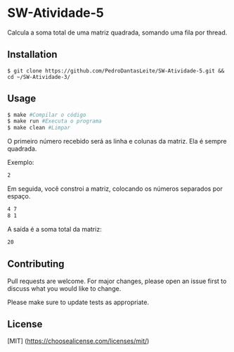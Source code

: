 # SW-Atividade-5
Calcula a soma total de uma matriz quadrada, somando uma fila por thread.

## Installation
```
$ git clone https://github.com/PedroDantasLeite/SW-Atividade-5.git && cd ~/SW-Atividade-3/
```

## Usage
```bash
$ make #Compilar o código
$ make run #Executa o programa
$ make clean #Limpar
```

O primeiro número recebido será as linha e colunas da matriz. Ela é sempre quadrada.

Exemplo:
```bash
2
```

Em seguida, você constroi a matriz, colocando os números separados por espaço.

```bash
4 7
8 1
```
A saída é a soma total da matriz:

```bash
20
```


## Contributing
Pull requests are welcome. For major changes, please open an issue first to discuss what you would like to change.

Please make sure to update tests as appropriate.

## License
[MIT]
(https://choosealicense.com/licenses/mit/)
